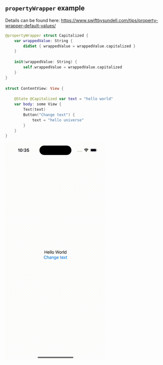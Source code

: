 ## `propertyWrapper` example

Details can be found here: https://www.swiftbysundell.com/tips/property-wrapper-default-values/

```swift
@propertyWrapper struct Capitalized {
    var wrappedValue: String {
        didSet { wrappedValue = wrappedValue.capitalized }
    }
    
    init(wrappedValue: String) {
        self.wrappedValue = wrappedValue.capitalized
    }
}

struct ContentView: View {

    @State @Capitalized var text = "hello world"
    var body: some View {
        Text(text)
        Button("Change text") {
            text = "hello universe"
        }
    }
}
```

<img src="preview.gif">
